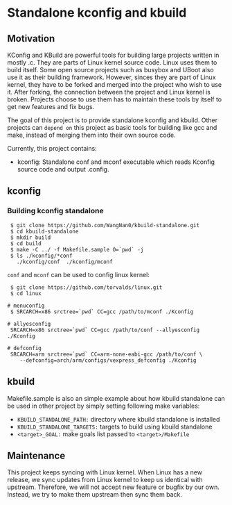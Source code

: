 # Standalone kconfig and kbuild

## Motivation

KConfig and KBuild are powerful tools for building large projects written in
mostly .c. They are parts of Linux kernel source code. Linux uses them to build
itself. Some open source projects such as busybox and UBoot also use it as
their building framework. However, sinces they are part of Linux kernel, they
have to be forked and merged into the project who wish to use it. After
forking, the connection between the project and Linux kernel is broken.
Projects choose to use them has to maintain these tools by itself to get new
features and fix bugs.

The goal of this project is to provide standalone kconfig and kbuild. Other
projects can `depend on` this project as basic tools for building like gcc and
make, instead of merging them into their own source code.

Currently, this project contains:
 * kconfig: Standalone conf and mconf executable which reads Kconfig source
   code and output .config.

## kconfig

### Building kconfig standalone

```
 $ git clone https://github.com/WangNan0/kbuild-standalone.git
 $ cd kbuild-standalone
 $ mkdir build
 $ cd build
 $ make -C ../ -f Makefile.sample O=`pwd` -j
 $ ls ./kconfig/*conf
   ./kconfig/conf  ./kconfig/mconf
```

`conf` and `mconf` can be used to config linux kernel:

```
 $ git clone https://github.com/torvalds/linux.git
 $ cd linux

# menuconfig
 $ SRCARCH=x86 srctree=`pwd` CC=gcc /path/to/mconf ./Kconfig

# allyesconfig
 SRCARCH=x86 srctree=`pwd` CC=gcc /path/to/conf --allyesconfig ./Kconfig

# defconfig
 SRCARCH=arm srctree=`pwd` CC=arm-none-eabi-gcc /path/to/conf \
	--defconfig=arch/arm/configs/vexpress_defconfig ./Kconfig
```

## kbuild

Makefile.sample is also an simple example about how kbuild standalone can be
used in other project by simply setting following make variables:

* `KBUILD_STANDALONE_PATH:`    directory where kbuild standalone is installed
* `KBUILD_STANDALONE_TARGETS:` targets to build using kbuild standalone
* `<target>_GOAL:`             make goals list passed to `<target>/Makefile`

## Maintenance

This project keeps syncing with Linux kernel. When Linux has a new release,
we sync updates from Linux kernel to keep us identical with upstream.
Therefore, we will not accept new feature or bugfix by our own. Instead, we
try to make them upstream then sync them back.
